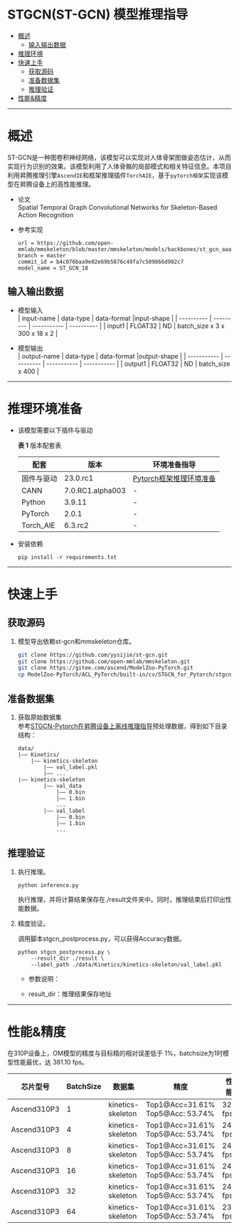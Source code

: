 # STGCN(ST-GCN) 模型推理指导

- [概述](#概述)
    - [输入输出数据](#输入输出数据)
- [推理环境](#推理环境)
- [快速上手](#快速上手)
    - [获取源码](#获取源码)
    - [准备数据集](#准备数据集)
    - [推理验证](#推理验证)
- [性能&精度](#性能精度)

----
# 概述

ST-GCN是一种图卷积神经网络，该模型可以实现对人体骨架图做姿态估计，从而实现行为识别的效果。该模型利用了人体骨骼的局部模式和相关特征信息。本项目利用昇腾推理引擎`AscendIE`和框架推理插件`TorchAIE`，基于`pytorch框架`实现该模型在昇腾设备上的高性能推理。

+ 论文  
    Spatial Temporal Graph Convolutional Networks for Skeleton-Based Action Recognition

+ 参考实现  
    ```
    url = https://github.com/open-mmlab/mmskeleton/blob/master/mmskeleton/models/backbones/st_gcn_aaai18.py
    branch = master
    commit_id = b4c076baa9e02e69b5876c49fa7c509866d902c7
    model_name = ST_GCN_18
    ```
## 输入输出数据
+ 模型输入  
    | input-name | data-type | data-format |input-shape |
    | ---------- | --------- | ----------- | ---------- |
    | input1  |  FLOAT32  | ND         | batch_size x 3 x 300 x 18 x 2   |

+ 模型输出  
    | output-name |  data-type | data-format |output-shape |
    | ----------- | ---------- | ----------- | ----------- |
    | output1       |  FLOAT32   | ND          | batch_size x 400       |


----
# 推理环境准备<a name="ZH-CN_TOPIC_0000001126281702"></a>

- 该模型需要以下插件与驱动  

  **表 1**  版本配套表

  | 配套  | 版本  | 环境准备指导  |
  |---------| ------- | ------------------------------------------------------------ |
  | 固件与驱动 | 23.0.rc1  | [Pytorch框架推理环境准备](https://www.hiascend.com/document/detail/zh/ModelZoo/pytorchframework/pies) |
  | CANN | 7.0.RC1.alpha003 | - |
  | Python | 3.9.11 | - |
  | PyTorch | 2.0.1 | - |
  | Torch_AIE | 6.3.rc2 | - |

- 安装依赖

   ```
   pip install -r requirements.txt
   ```

----
# 快速上手

## 获取源码

1. 模型导出依赖st-gcn和mmskeleton仓库。
    ```bash
    git clone https://github.com/yysijie/st-gcn.git
    git clone https://github.com/open-mmlab/mmskeleton.git
    git clone https://gitee.com/ascend/ModelZoo-PyTorch.git
    cp ModelZoo-PyTorch/ACL_PyTorch/built-in/cv/STGCN_for_Pytorch/stgcn_postprocess.py .
    ```


## 准备数据集

1. 获取原始数据集  
    参考[STGCN-Pytorch在昇腾设备上离线推理指导](https://gitee.com/ascend/ModelZoo-PyTorch/tree/master/ACL_PyTorch/built-in/cv/STGCN_for_Pytorch)预处理数据，得到如下目录结构：
    ```
    data/
    |—— Kinetics/
        |—— kinetics-skeleton
            |—— val_label.pkl
            |—— ...
    |—— kinetics-skeleton
            |—— val_data
                |—— 0.bin
                |—— 1.bin
                ...
            |—— val_label
                |—— 0.bin
                |—— 1.bin
                ...
    ```

## 推理验证

1. 执行推理。

    ```
    python inference.py
    ```
    执行推理，并将计算结果保存在./result文件夹中。同时，推理结束后打印出性能数据。


2. 精度验证。

    调用脚本stgcn_postprocess.py，可以获得Accuracy数据。

    ```
    python stgcn_postprocess.py \
        --result_dir ./result \
        --label_path ./data/Kinetics/kinetics-skeleton/val_label.pkl
    ```

    - 参数说明：

    - result_dir：推理结果保存地址


----
# 性能&精度

在310P设备上，OM模型的精度与目标精的相对误差低于 1%，batchsize为1时模型性能最优，达 381.10 fps。

| 芯片型号   | BatchSize | 数据集      | 精度            | 性能       |
| --------- |---------- | ----------- | --------------- | --------- |
|Ascend310P3| 1         | kinetics-skeleton | Top1@Acc=31.61%   Top5@Acc: 53.74% | 329 fps |
|Ascend310P3| 4         | kinetics-skeleton | Top1@Acc=31.61%   Top5@Acc: 53.74% | 242 fps |
|Ascend310P3| 8         | kinetics-skeleton | Top1@Acc=31.61%   Top5@Acc: 53.74% | 243 fps |
|Ascend310P3| 16        | kinetics-skeleton | Top1@Acc=31.61%   Top5@Acc: 53.74% | 246 fps |
|Ascend310P3| 32        | kinetics-skeleton | Top1@Acc=31.61%   Top5@Acc: 53.74% | 247 fps |
|Ascend310P3| 64        | kinetics-skeleton | Top1@Acc=31.61%   Top5@Acc: 53.74% | 235 fps |

